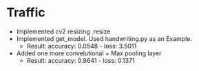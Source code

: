 # Traffic
- Implemented cv2 resizing .resize
- Implemented get_model. Used handwriting.py as an Example. 
    - Result: accuracy: 0.0548 - loss: 3.5011
- Added one more convelutional + Max pooling layer
    - Result: accuracy: 0.9641 - loss: 0.1371
